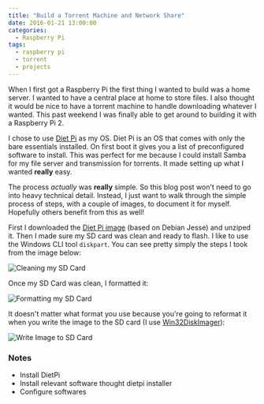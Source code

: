 ```yaml
---
title: "Build a Torrent Machine and Network Share"
date: 2016-01-21 13:00:00
categories:
  - Raspberry Pi
tags:
  - raspberry pi
  - torrent
  - projects
---
```


When I first got a Raspberry Pi the first thing I wanted to build was a home
server. I wanted to have a central place at home to store files. I also thought
it would be nice to have a torrent machine to handle downloading whatever I
wanted. This past weekend I was finally able to get around to building it with
a Raspberry Pi 2.

I chose to use [Diet Pi](1) as my OS. Diet Pi is an OS that comes with only the
bare essentials installed. On first boot it gives you a list of preconfigured
software to install. This was perfect for me because I could install Samba for
my file server and transmission for torrents. It made setting up what I wanted
**really** easy.

The process _actually_ was **really** simple. So this blog post won't need to
go into heavy technical detail. Instead, I just want to walk through the simple
process of steps, with a couple of images, to document it for myself. Hopefully
others benefit from this as well!

First I downloaded the [Diet Pi image](2) (based on Debian Jesse) and unziped it.
Then I made sure my SD card was clean and ready to flash. I like to use the
Windows CLI tool `diskpart`. You can see pretty simply the steps I took from the
image below:

![Cleaning my SD Card](/assets/uploads/2016/01/clean_disk_windows_powershell.png)

Once my SD Card was clean, I formatted it:

![Formatting my SD Card](/assets/uploads/2016/01/new_simple_volume_disk_management.png)

It doesn't matter what format you use because you're going to reformat it when
you write the image to the SD card (I use [Win32DiskImager](3)):

![Write Image to SD Card](/assets/uploads/2016/01/write_img.png)

### Notes

- Install DietPi
- Install relevant software thought dietpi installer
- Configure softwares

[1]: http://dietpi.com/
[2]: http://goo.gl/EsIvUp
[3]: http://sourceforge.net/projects/win32diskimager/
